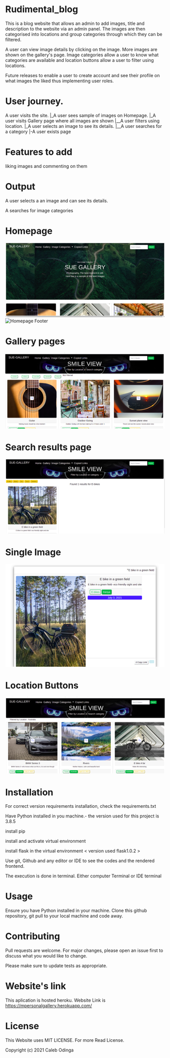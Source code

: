 # Rudimental_blog
This is a blog website that allows an admin to add images, title and description to the website via an admin panel. The images are then categorised into locations and group categories through which they can be filtered.

A user can view image details by clicking on the image. More images are shown on the gallery's page. Image categories allow a user to know what categories are available and location buttons allow a user to filter using locations.

Future releases to enable a user to create account and see their profile on what images the liked thus implementing user roles.

# User journey.
A user visits the site. 
|_A user sees sample of images on Homepage. 
|_A user visits Gallery page where all images are shown
  |__A user filters using location.
  |_A user selects an image to see its details.
  |__A user searches for a category
  |-A user exists page

# Features to add
liking images and commenting on them

# Output
A user selects a an image and can see its details.

A searches for image categories

# Homepage
<img src='gallery/static/images/homepage_slide.png' alt='Homepage Slide'>

<img src='gallery/static/images/homepagefooter.png.png' alt='Homepage Footer'>

# Gallery pages
<img src='gallery/static/images/gallery_page.png' alt='Gallery page'>

# Search results page
<img src='gallery/static/images/search_result.png' alt='Search Results'>

# Single Image
<img src='gallery/static/images/singleimage.png' alt='Single Image'>

# Location Buttons
<img src='gallery/static/images/location_filter.png' alt='Location'>

# Installation
For correct version requirements installation, check the requirements.txt

Have Python installed in you machine.- the version used for this project is 3.8.5

install pip

install and activate virtual environment

install flask in the virtual environment < version used flask1.0.2 >

Use git, Github and any editor or IDE to see the codes and the rendered frontend.

The execution is done in terminal. Either computer Terminal or IDE terminal

# Usage
Ensure you have Python installed in your machine. Clone this github repository, git pull to your local machine and code away.

# Contributing
Pull requests are welcome. For major changes, please open an issue first to discuss what you would like to change.

Please make sure to update tests as appropriate.

# Website's link
This aplication is hosted heroku. Website Link is https://mpersonalgallery.herokuapp.com/

# License
This Website uses MIT LICENSE. For more Read License.

Copyright (c) 2021 Caleb Odinga